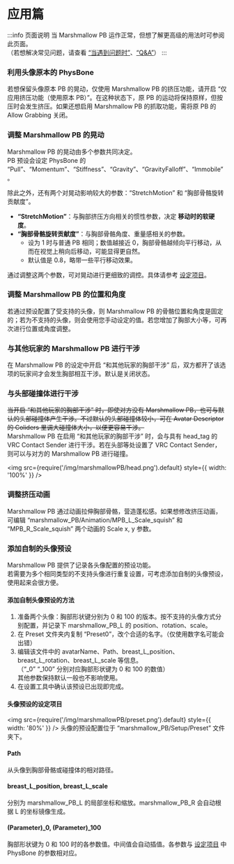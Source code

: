 
# 应用篇

:::info 页面说明
当 Marshmallow PB 运作正常，但想了解更高级的用法时可参阅此页面。  
（若想解决常见问题，请查看 [“当遇到问题时”](https://wataame89.github.io/documents-wataameya/marshmallowPB/howtouse/addition)、[“Q&A”](https://wataame89.github.io/documents-wataameya/marshmallowPB/qa)）
:::

### 利用头像原本的 PhysBone

若想保留头像原本 PB 的晃动，仅使用 Marshmallow PB 的挤压功能，请开启 “仅应用挤压功能（使用原本 PB）”。在这种状态下，原 PB 的运动将保持原样，但按压时会发生挤压。如果还想启用 Marshmallow PB 的抓取功能，需将原 PB 的 Allow Grabbing 关闭。

### 调整 Marshmallow PB 的晃动

Marshmallow PB 的晃动由多个参数共同决定。  
PB 预设会设定 PhysBone 的 “Pull”、“Momentum”、“Stiffness”、“Gravity”、“GravityFalloff”、“Immobile”。

除此之外，还有两个对晃动影响较大的参数：“StretchMotion” 和 “胸部骨骼旋转贡献度”。

- **“StretchMotion”**：与胸部挤压方向相关的惯性参数，决定 **移动时的软硬度**。
- **“胸部骨骼旋转贡献度”**：与胸部骨骼角度、重量感相关的参数。
  - 设为 1 时与普通 PB 相同；数值越接近 0，胸部骨骼越倾向平行移动，从而在视觉上稍向后移动，可能显得更自然。
  - 默认值是 0.8，略带一些平行移动效果。

通过调整这两个参数，可对晃动进行更细致的调控。具体请参考 [设定项目](http://localhost:3000/documents-wataameya/marshmallowPB/howtouse/setup)。

### 调整 Marshmallow PB 的位置和角度

若通过预设配置了受支持的头像，则 Marshmallow PB 的骨骼位置和角度是固定的；若为不支持的头像，则会使用您手动设定的值。若您增加了胸部大小等，可再次进行位置或角度调整。

### 与其他玩家的 Marshmallow PB 进行干涉

在 Marshmallow PB 的设定中开启 “和其他玩家的胸部干涉” 后，双方都开了该选项的玩家间才会发生胸部相互干涉。默认是关闭状态。

### 与头部碰撞体进行干涉

~~当开启 “和其他玩家的胸部干涉” 时，即使对方没有 Marshmallow PB，也可与默认的头部碰撞体产生干涉。不过默认的头部碰撞体较小，可在 Avatar Descriptor 的 Coliders 里调大碰撞体大小，以便更容易干涉。~~  
Marshmallow PB 在启用 “和其他玩家的胸部干涉” 时，会与具有 head_tag 的 VRC Contact Sender 进行干涉。若在头部等处设置了 VRC Contact Sender，则可以与对方的 Marshmallow PB 进行碰撞。

<img
src={require('/img/marshmallowPB/head.png').default}
style={{ width: '100%' }}
/>

### 调整挤压动画

Marshmallow PB 通过动画拉伸胸部骨骼，营造蓬松感。如果想修改挤压动画，可编辑 “marshmallow_PB/Animation/MPB_L_Scale_squish” 和 “MPB_R_Scale_squish” 两个动画的 Scale x, y 参数。

### 添加自制的头像预设

Marshmallow PB 提供了记录各头像配置的预设功能。  
若需要为多个相同类型的不支持头像进行重复设置，可考虑添加自制的头像预设，使用起来会很方便。

#### 添加自制头像预设的方法

1. 准备两个头像：胸部形状键分别为 0 和 100 的版本。按不支持的头像方式分别配置，并记录下 marshmallow_PB_L 的 position、rotation、scale。
2. 在 Preset 文件夹内复制 “Preset0”，改个合适的名字。（仅使用数字名可能会出错）
3. 编辑该文件中的 avatarName、Path、breast_L_position、breast_L_rotation、breast_L_scale 等信息。  
   （“\_0” “\_100” 分别对应胸部形状键为 0 和 100 的数值）  
   其他参数保持默认一般也不影响使用。
4. 在设置工具中确认该预设已出现即完成。

#### 头像预设的设定项目

<img
src={require('/img/marshmallowPB/preset.png').default}
style={{ width: '80%' }}
/>
头像的预设配置位于 “marshmallow_PB/Setup/Preset” 文件夹下。

#### Path

从头像到胸部骨骼或碰撞体的相对路径。

#### breast_L_position, breast_L_scale

分别为 marshmallow_PB_L 的局部坐标和缩放。marshmallow_PB_R 会自动根据 L 的坐标镜像生成。

#### (Parameter)\_0, (Parameter)\_100

胸部形状键为 0 和 100 时的各参数值。中间值会自动插值。各参数与 [设定项目](http://localhost:3000/documents-wataameya/marshmallowPB/howtouse/setup) 中 PhysBone 的参数相对应。

<!-- 如果愿意将自制的不支持头像预设分享给官方，可通过[此 Google Form](https://forms.gle/9qfEqBHDyiEisy4G9)提交。 -->

<!-- ### 手动导入（例如 Prefab）
若想不使用工具而手动引入 Marshmallow PB（不推荐），可参考以下视频。
<iframe width="280" height="158" src="https://www.youtube.com/embed/pKpk3hQhihc?si=trFn__bA0hqWF_76" title="YouTube video player" frameBorder="0" allow="accelerometer; autoplay; clipboard-write; encrypted-media; gyroscope; picture-in-picture; web-share" allowFullScreen></iframe> -->

